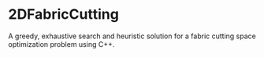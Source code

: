 # 2DFabricCutting
A greedy, exhaustive search and heuristic solution for a fabric cutting space optimization problem using C++.
